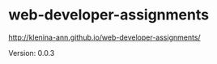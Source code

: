 # web-developer-assignments

http://klenina-ann.github.io/web-developer-assignments/

Version: 0.0.3